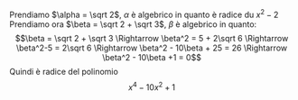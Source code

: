 Prendiamo $\alpha = \sqrt 2$, $\alpha$ è algebrico in quanto è radice du $x^2-2$
Prendiamo ora $\beta = \sqrt 2 + \sqrt 3$, $\beta$ è algebrico in quanto: $$\beta = \sqrt 2 + \sqrt 3 \Rightarrow \beta^2 = 5 + 2\sqrt 6 \Rightarrow \beta^2-5 = 2\sqrt 6 \Rightarrow \beta^2 - 10\beta + 25 = 26 \Rightarrow \beta^2 - 10\beta +1 = 0$$
Quindi è radice del polinomio $$x^4 - 10x^2+1$$